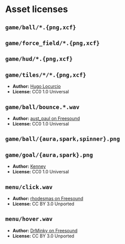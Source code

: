 # Asset licenses

## `game/ball/*.{png,xcf}`

## `game/force_field/*.{png,xcf}`

## `game/hud/*.{png,xcf}`

## `game/tiles/*/*.{png,xcf}`

- **Author:** [Hugo Locurcio](https://hugo.pro/)
- **License:** CC0 1.0 Universal

## `game/ball/bounce.*.wav`

- **Author:** [aust_paul on Freesound](https://freesound.org/people/aust_paul/sounds/30932/)
- **License:** CC0 1.0 Universal

## `game/ball/{aura,spark,spinner}.png`

## `game/goal/{aura,spark}.png`

- **Author:** [Kenney](https://kenney.nl/assets/particle-pack)
- **License:** CC0 1.0 Universal

## `menu/click.wav`

- **Author:** [rhodesmas on Freesound](https://freesound.org/people/rhodesmas/sounds/322900/)
- **License:** CC BY 3.0 Unported

## `menu/hover.wav`

- **Author:** [DrMinky on Freesound](https://freesound.org/people/DrMinky/sounds/166186/)
- **License:** CC BY 3.0 Unported
